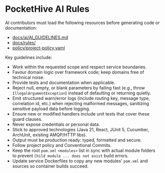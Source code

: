 # PocketHive AI Rules

AI contributors must load the following resources before generating code or documentation:

- [docs/ai/AI_GUIDELINES.md](docs/ai/AI_GUIDELINES.md)
- [docs/rules/](docs/rules/)
- [policy/project-policy.yaml](policy/project-policy.yaml)

Key guidelines include:

- Work within the requested scope and respect service boundaries.
- Favour domain logic over framework code; keep domains free of technical noise.
- Provide tests and documentation when applicable.
- Reject null, empty, or blank parameters by failing fast (e.g., throw `IllegalArgumentException`) instead of defaulting or returning quietly.
- Emit structured warn/error logs (include routing key, message type, correlation id, etc.) when rejecting malformed messages, sanitizing sensitive payload data before logging.
- Ensure new or modified handlers include unit tests that cover these guard clauses.
- Never expose credentials or personal data.
- Stick to approved technologies (Java 21, React, JUnit 5, Cucumber, ArchUnit, existing AMQP/HTTP libs).
- Output must be production ready: typed, formatted and secure.
- Follow project policy and Conventional Commits.
- Keep the root `pom.xml` `<modules>` list in sync with actual module folders to prevent `Child module ... does not exist` build errors.
- Update service Dockerfiles to copy any new modules' `pom.xml` and sources so container builds succeed.
